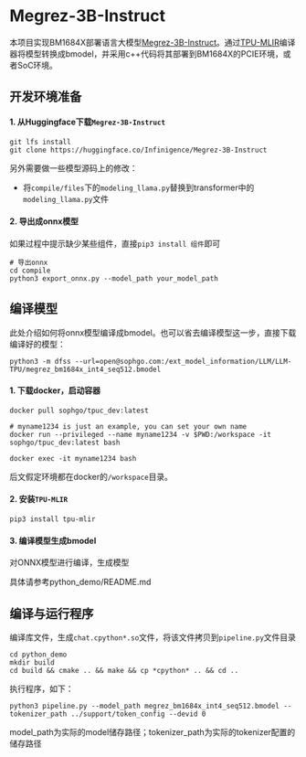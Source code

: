# Megrez-3B-Instruct

本项目实现BM1684X部署语言大模型[Megrez-3B-Instruct](https://huggingface.co/Infinigence/Megrez-3B-Instruct)。通过[TPU-MLIR](https://github.com/sophgo/tpu-mlir)编译器将模型转换成bmodel，并采用c++代码将其部署到BM1684X的PCIE环境，或者SoC环境。

## 开发环境准备

#### 1. 从Huggingface下载`Megrez-3B-Instruct`

``` shell
git lfs install
git clone https://huggingface.co/Infinigence/Megrez-3B-Instruct
```

另外需要做一些模型源码上的修改：
* 将`compile/files`下的`modeling_llama.py`替换到transformer中的`modeling_llama.py`文件

#### 2. 导出成onnx模型

如果过程中提示缺少某些组件，直接`pip3 install 组件`即可

``` shell
# 导出onnx
cd compile
python3 export_onnx.py --model_path your_model_path
```

## 编译模型

此处介绍如何将onnx模型编译成bmodel。也可以省去编译模型这一步，直接下载编译好的模型：

``` shell
python3 -m dfss --url=open@sophgo.com:/ext_model_information/LLM/LLM-TPU/megrez_bm1684x_int4_seq512.bmodel
```

#### 1. 下载docker，启动容器

``` shell
docker pull sophgo/tpuc_dev:latest

# myname1234 is just an example, you can set your own name
docker run --privileged --name myname1234 -v $PWD:/workspace -it sophgo/tpuc_dev:latest bash

docker exec -it myname1234 bash
```
后文假定环境都在docker的`/workspace`目录。

#### 2. 安装`TPU-MLIR`

``` shell
pip3 install tpu-mlir
```

#### 3. 编译模型生成bmodel

对ONNX模型进行编译，生成模型

具体请参考python_demo/README.md

## 编译与运行程序

编译库文件，生成`chat.cpython*.so`文件，将该文件拷贝到`pipeline.py`文件目录

```
cd python_demo
mkdir build
cd build && cmake .. && make && cp *cpython* .. && cd ..
```

执行程序，如下：

```
python3 pipeline.py --model_path megrez_bm1684x_int4_seq512.bmodel --tokenizer_path ../support/token_config --devid 0
```
model_path为实际的model储存路径；tokenizer_path为实际的tokenizer配置的储存路径